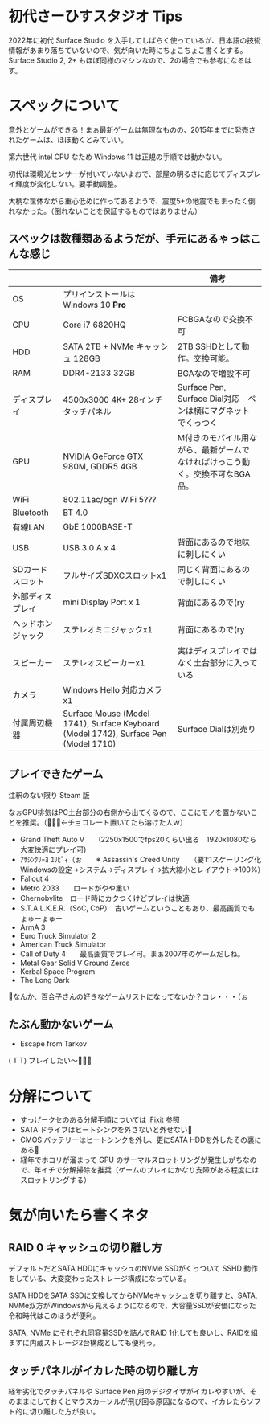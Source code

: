 # 初代さーひすスタジオ Tips
2022年に初代 Surface Studio を入手してしばらく使っているが、日本語の技術情報があまり落ちていないので、気が向いた時にちょこちょこ書くとする。Surface Studio 2, 2+ もほぼ同様のマシンなので、2の場合でも参考になるはず。

# スペックについて
意外とゲームができる！まぁ最新ゲームは無理なものの、2015年までに発売されたゲームは、ほぼ動くとみていい。

第六世代 intel CPU なため Windows 11 は正規の手順では動かない。

初代は環境光センサーが付いていないよおで、部屋の明るさに応じてディスプレイ輝度が変化しない。要手動調整。

大柄な筐体ながら重心低めに作ってあるようで、震度5+の地震でもまったく倒れなかった。（倒れないことを保証するものではありません）
## スペックは数種類あるようだが、手元にあるゃっはこんな感じ
|  |  | 備考 |
|---|---|---|
| OS  | プリインストールはWindows 10 __Pro__ | |
| CPU | Core i7 6820HQ | FCBGAなので交換不可 |
| HDD | SATA 2TB + NVMe キャッシュ 128GB | 2TB SSHDとして動作。交換可能。 |
| RAM | DDR4-2133 32GB | BGAなので増設不可 |
| ディスプレイ | 4500x3000 4K+ 28インチタッチパネル | Surface Pen, Surface Dial対応　ペンは横にマグネットでくっつく |
| GPU | NVIDIA GeForce GTX 980M, GDDR5 4GB | M付きのモバイル用ながら、最新ゲームでなければけっこう動く。交換不可なBGA品。 |
| WiFi | 802.11ac/bgn WiFi 5??? | |
| Bluetooth | BT 4.0 | |
| 有線LAN | GbE 1000BASE-T | |
| USB | USB 3.0 A x 4 | 背面にあるので地味に刺しにくい |
| SDカードスロット   | フルサイズSDXCスロットx1 | 同じく背面にあるので刺しにくい |
| 外部ディスプレイ   | mini Display Port x 1  | 背面にあるので(ry |
| ヘッドホンジャック | ステレオミニジャックx1 | 背面にあるので(ry |
| スピーカー | ステレオスピーカーx1 | 実はディスプレイではなく土台部分に入っている | 
| カメラ | Windows Hello 対応カメラx1 | |
| 付属周辺機器 | Surface Mouse (Model 1741), Surface Keyboard (Model 1742), Surface Pen (Model 1710) | Surface Dialは別売り |

## プレイできたゲーム
注釈のない限り Steam 版

なぉGPU排気はPC土台部分の右側から出てくるので、ここにモノを置かないことを推奨。（🙍🏻‍♀️←チョコレート置いてたら溶けた人ｗ）
* Grand Theft Auto V　　(2250x1500でfps20くらい出る　1920x1080なら大変快適にプレイ可)
* ｱｻｼﾝｸﾘｰﾖ ﾕﾘﾋﾟｨ（ぉ　　※ Assassin's Creed Unity　　（要1:1スケーリング化　Windowsの設定→システム→ディスプレイ→拡大縮小とレイアウト→100%）
* Fallout 4
* Metro 2033　　ロードがやや重い
* Chernobylite　ロード時にカクつくけどプレイは快適
* S.T.A.L.K.E.R.（SoC, CoP）　古いゲームということもあり、最高画質でもょゅーょゅー
* ArmA 3
* Euro Truck Simulator 2
* American Truck Simulator
* Call of Duty 4　　最高画質でプレイ可。まぁ2007年のゲームだしね。
* Metal Gear Solid V Ground Zeros
* Kerbal Space Program
* The Long Dark

🤔なんか、百合子さんの好きなゲームリストになってないか？コレ・・・（ぉ

## たぶん動かないゲーム
* Escape from Tarkov

( T T) プレイしたい～🤦🏻‍♀️

# 分解について
* すっげークセのある分解手順については [iFixit](https://jp.ifixit.com/Device/Microsoft_Surface_Studio_Gen_1) 参照
* SATA ドライブはヒートシンクを外さないと外せない💢
* CMOS バッテリーはヒートシンクを外し、更にSATA HDDを外したその裏にある💢
* 経年でホコリが溜まって GPU のサーマルスロットリングが発生しがちなので、年イチで分解掃除を推奨（ゲームのプレイにかなり支障がある程度にはスロットリングする）

# 気が向いたら書くネタ
## RAID 0 キャッシュの切り離し方
デフォルトだとSATA HDDにキャッシュのNVMe SSDがくっついて SSHD 動作をしている、大変変わったストレージ構成になっている。

SATA HDDをSATA SSDに交換してからNVMeキャッシュを切り離すと、SATA, NVMe双方がWindowsから見えるようになるので、大容量SSDが安価になった令和時代はこのほうが便利。

SATA, NVMe にそれぞれ同容量SSDを詰んでRAID 1化しても良いし、RAIDを組まずに内蔵ストレージ2台構成としても便利っ。

## タッチパネルがイカレた時の切り離し方
経年劣化でタッチパネルや Surface Pen 用のデジタイザがイカレやすいが、そのままにしておくとマウスカーソルが飛び回る原因になるので、イカレたらソフト的に切り離した方が良い。

